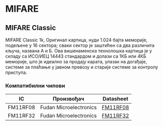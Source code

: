 # MIFARE

## MIFARE Classic

MIFARE Classic 1k, Оригинал картица, нуди 1.024 бајта меморије, подељене у 16 сектора; сваки сектор је заштићен са два различита кључа, названа А и Б. Ова вишенаменска технолошка картица је у складу са ИСО/ИЕЦ 14443 стандардом и долази са 1КБ или 4КБ меморије, што је идеално за продају карата, улазак на догађаје, системе за плаћање у јавном превозу и старије системе за контролу приступа.

### Компатибилни чипови

| IC  | Произвођач | Datasheet |
| :-: | :--------: | :-------: |
| FM11RF08 | Fudan Microelectronics | [FM11RF08](./pdfs/FM11RF08_datasheet.pdf) |
| FM11RF32 | Fudan Microelectronics | [FM11RF32](./pdfs/FM11RF32_datasheet.pdf) |
